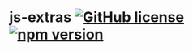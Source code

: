 # js-extras [![GitHub license](https://img.shields.io/badge/license-MIT-blue.svg)](https://github.com/sillasleal/js-extras/blob/master/LICENSE) [![npm version](https://img.shields.io/npm/v/react.svg?style=flat)](https://www.npmjs.com/package/@ssl-lib/js-extras)
